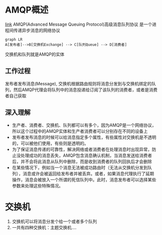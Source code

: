 # AMQP概述
[link](https://blog.csdn.net/weixin_37641832/article/details/83270778)
AMQP(Advanced Message Queuing Protocol)高级消息队列协议 是一个进程间传递异步消息的网络协议
```mermaid
graph LR
A[发布者]-->B[交换机Exchange] --> C[队列Queue] --> D[消费者]

```
交换机和队列就是AMQP的实体
## 工作过程
发布者发布消息(Message), 交换机根据路由规则将消息分发到与交换机绑定的队列，然后AMQP代理会将队列中的消息投递给订阅了该队列的消费者，或者是消费者自己获取
## 深入理解
- 生产者、消费者、交换机、队列都可以有多个，因为AMQP是一个网络协议，所以这个过程中的AMQP实体和生产者消费者可以分别存在不同的设备上
- 发布者发布消息的时候可以给消息指定多个属性，有些属性对交换机是不透明的，可以被他们使用，有些则是透明的。
- 为了保证消息传递的可靠性，解决网络或者消费者在处理消息时出现异常，防止没处理成功的消息丢失，AMQP包含消息确认机制，当消息发送给消费者后，并不会将此消息从队列中删除，而是收到消费者的队列回执后才会删除
- 在某些情况下，例如当一个消息无法被成功路由时（无法从交换机分发到队列），消息或许会被返回给发布者并被丢弃。或者，如果消息代理执行了延期操作，消息会被放入一个所谓的死信队列中。此时，消息发布者可以选择某些参数来处理这些特殊情况。

# 交换机
1. 交换机可以将消息分发个给一个或者多个队列
2. 一共有四种交换机：主题交换机....
